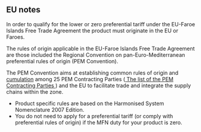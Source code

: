 ## EU notes

In order to qualify for the lower or zero preferential tariff under the EU-Faroe Islands Free Trade Agreement the product must originate in the EU or Faroes.

The rules of origin applicable in the EU-Faroe Islands Free Trade Agreement are those included the Regional Convention on pan-Euro-Mediterranean preferential rules of origin (PEM Convention).

The PEM Convention aims at establishing common rules of origin and [cumulation](<https://ec.europa.eu/taxation_customs/business/calculation-customs-duties/rules-origin/general-aspects-preferential-origin/arrangements-list/paneuromediterranean-cumulation-pem-convention_en>) among 25 PEM Contracting Parties ([ The list of the PEM Contracting Parties ](<https://ec.europa.eu/taxation_customs/business/calculation-customs-duties/rules-origin/general-aspects-preferential-origin/arrangements-list_en>)) and the EU to facilitate trade and integrate the supply chains within the zone.

- Product specific rules are based on the Harmonised System Nomenclature 2007 Edition. 
- You do not need to apply for a preferential tariff (or comply with preferential rules of origin) if the MFN duty for your product is zero.